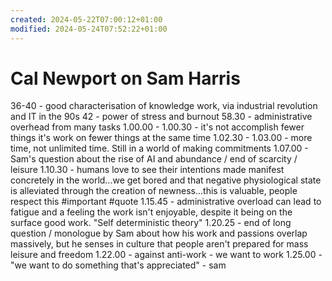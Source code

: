 ```yaml
---
created: 2024-05-22T07:00:12+01:00
modified: 2024-05-24T07:52:22+01:00
---
```


# Cal Newport on Sam Harris

36-40 - good characterisation of knowledge work, via industrial revolution and IT in the 90s
42 - power of stress and burnout
58.30 - administrative overhead from many tasks
1.00.00 - 1.00.30 - it's not accomplish fewer things it's work on fewer things at the same time
1.02.30 - 1.03.00 - more time, not unlimited time. Still in a world of making commitments
1.07.00 - Sam's question about the rise of AI and abundance / end of scarcity / leisure
1.10.30 - humans love to see their intentions made manifest concretely in the world...we get bored and that negative physiological state is alleviated through the creation of newness...this is valuable, people respect this #important #quote
1.15.45 - administrative overload can lead to fatigue and a feeling the work isn't enjoyable, despite it being on the surface good work. "Self deterministic theory"
1.20.25 - end of long question / monologue by Sam about how his work and passions overlap massively, but he senses in culture that people aren't prepared for mass leisure and freedom
1.22.00 - against anti-work - we want to work
1.25.00 - "we want to do something that's appreciated" - sam
